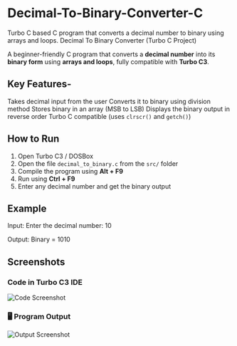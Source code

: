 # Decimal-To-Binary-Converter-C
Turbo C based C program that converts a decimal number to binary using arrays and loops.
Decimal To Binary Converter (Turbo C Project)

A beginner-friendly C program that converts a **decimal number** into its **binary form** using **arrays and loops**, fully compatible with **Turbo C3**.

## Key Features-

Takes decimal input from the user
Converts it to binary using division method
Stores binary in an array (MSB to LSB)
Displays the binary output in reverse order
Turbo C compatible (uses `clrscr()` and `getch()`)

## How to Run

1. Open Turbo C3 / DOSBox
2. Open the file `decimal_to_binary.c` from the `src/` folder
3. Compile the program using **Alt + F9**
4. Run using **Ctrl + F9**
5. Enter any decimal number and get the binary output


##  Example
Input:
Enter the decimal number: 10

Output:
Binary = 1010

##  Screenshots

###  Code in Turbo C3 IDE  
![Code Screenshot](assets/code_screenshot.png)

### 🖥 Program Output  
![Output Screenshot](assets/output_screenshot.png)


